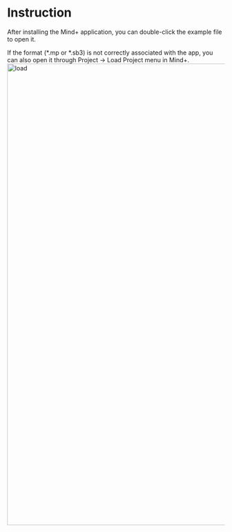 # Instruction

After installing the Mind+ application, you can double-click the example file to open it. 

If the format (\*.mp or \*.sb3) is not correctly associated with the app, you can also open it through Project -> Load Project menu in Mind+. 
<img width="1069" alt="load" src="https://github.com/PetoiCamp/Petoi_MindPlusLib/assets/9747608/4433ae91-015e-4a6b-95d3-3c246a01a72d">

